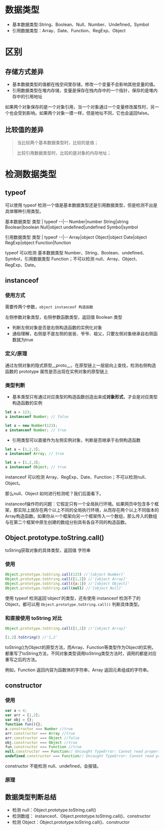 # 数据类型
- 基本数据类型:String、Boolean、Null、Number、Undefined，Symbol
- 引用数据类型：Array、Date、Function、RegExp、Object

# 区别
## 存储方式差异
- 基本数据类型的值都在栈空间里存储，修改一个变量不会影响其他变量的值。
- 引用数据类型在堆内存储，变量是保存在栈内存中的一个指针，保存的是堆内存中的引用地址

如果两个对象保存的是一个对象引用，当一个对象通过一个变量修改属性时，另一个也会受到影响。如果两个对象一摸一样，但是地址不同，它也会返回false。

## 比较值的差异
> 当比较两个基本数据类型时，比较的是值；
>
> 比较引用数据类型时，比较的是对象的内存地址；

# 检测数据类型
 
## typeof
可以使用 typeof 检测一个值是基本数据类型还是引用数据类型，但是检测不出是具体哪种引用类型。

基本数据类型
类型 | typeof
--|--
Number|number
String|string
Boolean|boolean
Null|object
undefined|undefined
Symbol|symbol

引用数据类型
类型 | typeof
--|--
Array|object
Object|object
Date|object
RegExp|object
Function|function

typeof 可以检测 基本数据类型 Number、String、Boolean、undefined、Symbol，引用数据类型 Function；不可以检测 null、Array、Object、RegExp、Date。
## instanceof

### 使用方式
需要传两个参数，``object instanceof 构造函数``

左侧参数对象类型，右侧参数函数类型，返回值 Boolean 类型
- 判断左侧对象是否是右侧构造函数的实例化对象
- 通俗理解，右侧是不是左侧的爸爸、爷爷、祖父，只要左侧对象继承自右侧函数就为true
### 定义/原理

通过左侧对象的隐式原型__proto__，在原型链上一层层向上查找，检测右侧构造函数的 prototype 属性是否出现在实例对象的原型链上


### 类型判断
- 基本类型只有通过对应类型的构造函数创造出来成**对象形式**，才会是对应类型构造函数的实例
```js
let a = 123;
a instanceof Number; // false

let a = new Number(123);
a instanceof Number; // true
```
- 引用类型可以直接作为左侧实例对象，判断是否继承于右侧构造函数
``` js
let a = [1,2,3];
a instanceof Array; // true

let a = [1,2,3];
a instanceof Object; // true
```

instanceof 可以检测 Array、RegExp、Date、Function；不可以检测null、Object。

那么null、Object 如何进行检测呢？我们后面看下。

instanceof操作符的问题：它假定只有一个全局执行环境。如果网页中包含多个框架，那实际上就存在两个以上不同的全局执行环境，从而存在两个以上不同版本的Array构造函数。如果你从一个框架向另一个框架传入一个数组，那么传入的数组与在第二个框架中原生创建的数组分别具有各自不同的构造函数。


## Object.prototype.toString.call()
toString获取对象的具体类型，返回值 字符串

### 使用
```js
Object.prototype.toString.call(123) //'[object Number]'
Object.prototype.toString.call([1,2]) //'[object Array]'
Object.prototype.toString.call({a:1}) //'[object Object]'
Object.prototype.toString.call(null) //'[object Null]'
```
使用 typeof 检测返回'object'的类型，还有使用 instanceof 检测不了的 Object，都可以用 ``Object.prototype.toString.call()`` 判断具体类型。

### 和直接使用 toString 对比
```js
Object.prototype.toString.call([1,2]) //'[object Array]'

[1,2].toString() //'1,2'
```
toString()为Object的原型方法，而Array、Function等类型作为Object的实例，都重写了toString方法，不同对象类型调用toString类型方法时，调用的都是对应重写之后的方法。

例如，Function 返回内容为函数体的字符串，Array 返回元素组成的字符串。

## constructor
### 使用
```js
var a = 4;
var arr = [1,2];
var obj = {};
function fun(){};
a.constructor === Number //true
arr.constructor === Array //true
arr.constructor === Object //false
obj.constructor === Object //true
fun.constructor === Function //true
null.constructor === Function// Uncaught TypeError: Cannot read properties of undefined (reading 'constructor')
undefined.constructor === Function// Uncaught TypeError: Cannot read properties of undefined (reading 'constructor')
```
constructor 不能检测 null、undefined，会报错。

### 原理

## 数据类型判断总结

- 检测 null：Object.prototype.toString.call()
- 检测数组： instanceof、Object.prototype.toString.call()、constructor
- 检测 Object：Object.prototype.toString.call()、constructor

